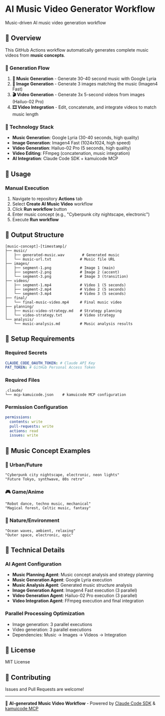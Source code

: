 # AI Music Video Generator Workflow

Music-driven AI music video generation workflow

## 🎵 Overview

This GitHub Actions workflow automatically generates complete music videos from **music concepts**.

### 🎯 Generation Flow

1. **🎼 Music Generation** - Generate 30-40 second music with Google Lyria
2. **🎨 Image Generation** - Generate 3 images matching the music (Imagen4 Fast)
3. **🎬 Video Generation** - Generate 3x 5-second videos from images (Hailuo-02 Pro)
4. **🎞️ Video Integration** - Edit, concatenate, and integrate videos to match music length

### 🔧 Technology Stack

- **Music Generation**: Google Lyria (30-40 seconds, high quality)
- **Image Generation**: Imagen4 Fast (1024x1024, high speed)
- **Video Generation**: Hailuo-02 Pro (5 seconds, high quality)
- **Video Editing**: FFmpeg (concatenation, music integration)
- **AI Integration**: Claude Code SDK + kamuicode MCP

## 🚀 Usage

### Manual Execution

1. Navigate to repository **Actions** tab
2. Select **Create AI Music Video** workflow
3. Click **Run workflow** button
4. Enter music concept (e.g., "Cyberpunk city nightscape, electronic")
5. Execute **Run workflow**

## 📁 Output Structure

```
[music-concept]-[timestamp]/
├── music/
│   ├── generated-music.wav        # Generated music
│   └── music-url.txt             # Music file URL
├── images/
│   ├── segment-1.png             # Image 1 (main)
│   ├── segment-2.png             # Image 2 (accent)
│   └── segment-3.png             # Image 3 (transition)
├── videos/
│   ├── segment-1.mp4             # Video 1 (5 seconds)
│   ├── segment-2.mp4             # Video 2 (5 seconds)
│   └── segment-3.mp4             # Video 3 (5 seconds)
├── final/
│   └── final-music-video.mp4     # Final music video
├── planning/
│   ├── music-video-strategy.md   # Strategy planning
│   └── video-strategy.txt        # Video strategy
└── analysis/
    └── music-analysis.md         # Music analysis results
```

## 🔧 Setup Requirements

### Required Secrets

```yaml
CLAUDE_CODE_OAUTH_TOKEN: # Claude API Key
PAT_TOKEN: # GitHub Personal Access Token
```

### Required Files

```
.claude/
└── mcp-kamuicode.json    # kamuicode MCP configuration
```

### Permission Configuration

```yaml
permissions:
  contents: write
  pull-requests: write
  actions: read
  issues: write
```

## 🎵 Music Concept Examples

### 🌆 Urban/Future

```
"Cyberpunk city nightscape, electronic, neon lights"
"Future Tokyo, synthwave, 80s retro"
```

### 🎮 Game/Anime

```
"Robot dance, techno music, mechanical"
"Magical forest, Celtic music, fantasy"
```

### 🌊 Nature/Environment

```
"Ocean waves, ambient, relaxing"
"Outer space, electronic, epic"
```

## 🤖 Technical Details

### AI Agent Configuration
- **Music Planning Agent**: Music concept analysis and strategy planning
- **Music Generation Agent**: Google Lyria execution
- **Music Analysis Agent**: Generated music structure analysis
- **Image Generation Agent**: Imagen4 Fast execution (3 parallel)
- **Video Generation Agent**: Hailuo-02 Pro execution (3 parallel)
- **Video Integration Agent**: FFmpeg execution and final integration

### Parallel Processing Optimization
- Image generation: 3 parallel executions
- Video generation: 3 parallel executions
- Dependencies: Music → Images → Videos → Integration

## 📄 License

MIT License

## 👥 Contributing

Issues and Pull Requests are welcome!

---

🎵 **AI-generated Music Video Workflow** - Powered by [Claude Code SDK](https://github.com/anthropics/claude-code) & [kamuicode MCP](https://www.kamui.ai/ja)